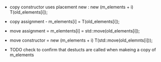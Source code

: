 - copy constructor uses placement new : new (m_elements + i) T(old_elements[i]);
- copy assignment - m_elements[i] = T(old_elements[i]);
- move assignment = m_elemtents[i] = std::move(old_elements[i]);
- move constructor = new (m_elements + i) T(std::move(old_elemnts[i]));


- TODO check to confirm that destucts are called when makeing a copy of m_elements


